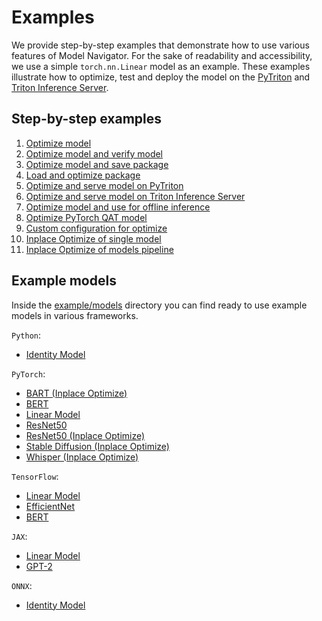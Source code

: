 <!--
Copyright (c) 2021-2025, NVIDIA CORPORATION. All rights reserved.

Licensed under the Apache License, Version 2.0 (the "License");
you may not use this file except in compliance with the License.
You may obtain a copy of the License at

    http://www.apache.org/licenses/LICENSE-2.0

Unless required by applicable law or agreed to in writing, software
distributed under the License is distributed on an "AS IS" BASIS,
WITHOUT WARRANTIES OR CONDITIONS OF ANY KIND, either express or implied.
See the License for the specific language governing permissions and
limitations under the License.
-->

# Examples

We provide step-by-step examples that demonstrate how to use various features of Model Navigator.
For the sake of readability and accessibility, we use a simple `torch.nn.Linear` model as an example.
These examples illustrate how to optimize, test and deploy the model on
the [PyTriton](https://github.com/triton-inference-server/pytriton) and [Triton Inference Server](https://github.com/triton-inference-server/server).


## Step-by-step examples

1. [Optimize model](../examples/01_optimize_torch_linear_model/)
2. [Optimize model and verify model](../examples/02_optimize_and_verify_model/)
3. [Optimize model and save package](../examples/03_optimize_model_and_save_package/)
4. [Load and optimize package](../examples/04_load%E2%80%8E_and_optimize_package%E2%80%8E/)
5. [Optimize and serve model on PyTriton](../examples/05_optimize_and_serve_model_on_pytriton/)
6. [Optimize and serve model on Triton Inference Server](../examples/06_optimize_and_serve_model_on_triton/)
7. [Optimize model and use for offline inference](../examples/07_optimize_model_and_use_for_offline_inference/)
8. [Optimize PyTorch QAT model](../examples/08_optimize_pytorch_hifigan_qat_model/)
9. [Custom configuration for optimize](../examples/09_custom_configurations_for_optimize/)
10. [Inplace Optimize of single model](../examples/15_inplace_resnet)
11. [Inplace Optimize of models pipeline](../examples/16_inplace_stable_diffusion)


## Example models
Inside the [example/models](../examples/models/) directory you can find ready to use example models in various frameworks.

`Python`:
- [Identity Model](../examples/models/python/identity)

`PyTorch`:

- [BART (Inplace Optimize)](../examples/19_inplace_bart)
- [BERT](../examples/models/torch/bert)
- [Linear Model](../examples/models/torch/linear)
- [ResNet50](../examples/models/torch/resnet50)
- [ResNet50 (Inplace Optimize)](../examples/15_inplace_resnet)
- [Stable Diffusion (Inplace Optimize)](../examples/16_inplace_stable_diffusion)
- [Whisper (Inplace Optimize)](../examples/18_inplace_whisper)

`TensorFlow`:

- [Linear Model](../examples/models/tensorflow/linear)
- [EfficientNet](../examples/models/tensorflow/efficientnet)
- [BERT](../examples/models/tensorflow/bert)

`JAX`:

- [Linear Model](../examples/models/jax/linear)
- [GPT-2](../examples/models/jax/gpt2)

`ONNX`:

- [Identity Model](../examples/models/onnx/identity)
